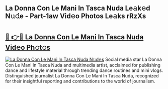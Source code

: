 ## La Donna Con Le Mani In Tasca Nuda Le𝚊k𝚎d N𝚞𝚍e - Part-1aw Vid𝚎o Photos Le𝚊ks rRzXs

# <h2><a href="http://fbdho9.evod.top/?m=La+Donna+Con+Le+Mani+In+Tasca+Nuda">🔗 👉🔴 La Donna Con Le Mani In Tasca Nuda Vid𝚎o Ph𝚘t𝚘s</a></h2>

[![La Donna Con Le Mani In Tasca Nuda N𝚞d𝚎s](https://i.imgur.com/8V9OHl7.gif)](http://fbdho9.evod.top/?m=La+Donna+Con+Le+Mani+In+Tasca+Nuda)
Social media star La Donna Con Le Mani In Tasca Nuda and multimedia artist, acclaimed for publishing dance and lifestyle material through trending dance routines and mini vlogs. Distinguished journalist La Donna Con Le Mani In Tasca Nuda, recognized for their insightful reporting and contributions to the world of journalism. 
